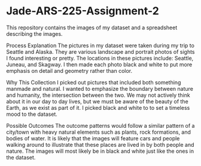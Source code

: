 # Jade-ARS-225-Assignment-2

This repository contains the images of my dataset and a spreadsheet describing the images.

Process Explanation
The pictures in my dataset were taken during my trip to Seattle and Alaska. They are various landscape and portrait photos of sights I found interesting or pretty. The locations in these pictures include: Seattle, Juneau, and Skagway. I then made each photo black and white to put more emphasis on detail and geometry rather than color.

Why This Collection
I picked out pictures that included both something manmade and natural. I wanted to emphasize the boundary between nature and humanity, the intersection between the two. We may not actively think about it in our day to day lives, but we must be aware of the beauty of the Earth, as we exist as part of it. I picked black and white to to set a timeless mood to the dataset.

Possible Outcomes
The outcome patterns would follow a similar pattern of a city/town with heavy natural elements such as plants, rock formations, and bodies of water. It is likely that the images will feature cars and people walking around to illustrate that these places are lived in by both people and nature. The images will most likely be in black and white just like the ones in the dataset.
